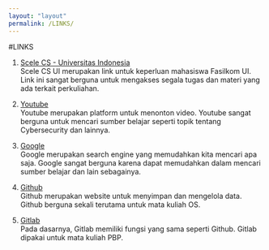 ```yaml
---
layout: "layout"
permalink: /LINKS/
---
```


#LINKS

1. [Scele CS - Universitas Indonesia](https://scele.cs.ui.ac.id/)<br>
Scele CS UI merupakan link untuk keperluan mahasiswa Fasilkom UI.
Link ini sangat berguna untuk mengakses segala tugas dan materi yang ada terkait perkuliahan.

2. [Youtube](https://www.youtube.com/)<br>
Youtube merupakan platform untuk menonton video.
Youtube sangat berguna untuk mencari sumber belajar seperti topik tentang Cybersecurity dan lainnya.

3. [Google](https://www.google.com/?hl=id)<br>
Google merupakan search engine yang memudahkan kita mencari apa saja.
Google sangat berguna karena dapat memudahkan dalam mencari sumber belajar dan lain sebagainya.

4. [Github](https://github.com/)<br>
Github merupakan website untuk menyimpan dan mengelola data.
Github berguna sekali terutama untuk mata kuliah OS.

5. [Gitlab](https://about.gitlab.com/)<br>
Pada dasarnya, Gitlab memiliki fungsi yang sama seperti Github.
Gitlab dipakai untuk mata kuliah PBP.
